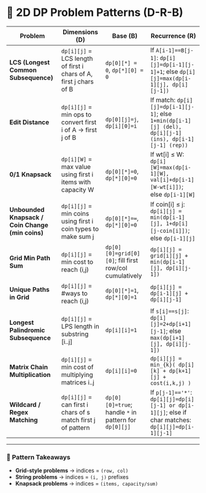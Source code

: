 # 📘 2D DP Problem Patterns (D-R-B)

| Problem | **Dimensions (D)** | **Base (B)** | **Recurrence (R)** |
|---------|---------------------|--------------|---------------------|
| **LCS (Longest Common Subsequence)** | `dp[i][j]` = LCS length of first i chars of A, first j chars of B | `dp[0][*] = 0`, `dp[*][0] = 0` | If `A[i-1]==B[j-1]`: `dp[i][j]=dp[i-1][j-1]+1`; else `dp[i][j]=max(dp[i-1][j], dp[i][j-1])` |
| **Edit Distance** | `dp[i][j]` = min ops to convert first i of A → first j of B | `dp[0][j]=j`, `dp[i][0]=i` | If match: `dp[i][j]=dp[i-1][j-1]`; else `1+min(dp[i-1][j] (del), dp[i][j-1] (ins), dp[i-1][j-1] (rep))` |
| **0/1 Knapsack** | `dp[i][W]` = max value using first i items with capacity W | `dp[0][*]=0`, `dp[*][0]=0` | If wt[i] ≤ W: `dp[i][W]=max(dp[i-1][W], val[i]+dp[i-1][W-wt[i]])`; else `dp[i-1][W]` |
| **Unbounded Knapsack / Coin Change (min coins)** | `dp[i][j]` = min coins using first i coin types to make sum j | `dp[0][*]=∞`, `dp[*][0]=0` | If coin[i] ≤ j: `dp[i][j] = min(dp[i-1][j], 1+dp[i][j-coin[i]])`; else `dp[i-1][j]` |
| **Grid Min Path Sum** | `dp[i][j]` = min cost to reach (i,j) | `dp[0][0]=grid[0][0]`; fill first row/col cumulatively | `dp[i][j] = grid[i][j] + min(dp[i-1][j], dp[i][j-1])` |
| **Unique Paths in Grid** | `dp[i][j]` = #ways to reach (i,j) | `dp[0][*]=1`, `dp[*][0]=1` | `dp[i][j] = dp[i-1][j] + dp[i][j-1]` |
| **Longest Palindromic Subsequence** | `dp[i][j]` = LPS length in substring [i..j] | `dp[i][i]=1` | If `s[i]==s[j]`: `dp[i][j]=2+dp[i+1][j-1]`; else `max(dp[i+1][j], dp[i][j-1])` |
| **Matrix Chain Multiplication** | `dp[i][j]` = min cost of multiplying matrices i..j | `dp[i][i]=0` | `dp[i][j] = min_{k}( dp[i][k] + dp[k+1][j] + cost(i,k,j) )` |
| **Wildcard / Regex Matching** | `dp[i][j]` = can first i chars of s match first j of pattern | `dp[0][0]=true`; handle `*` in pattern for `dp[0][j]` | If `p[j-1]=='*'`: `dp[i][j]=dp[i][j-1] or dp[i-1][j]`; else if char matches: `dp[i][j]=dp[i-1][j-1]` |

---

### 🔑 Pattern Takeaways
- **Grid-style problems** → indices = `(row, col)`
- **String problems** → indices = `(i, j)` prefixes
- **Knapsack problems** → indices = `(items, capacity/sum)`